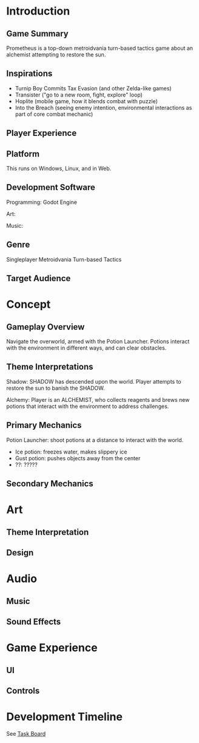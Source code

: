 # Introduction
## Game Summary
Prometheus is a top-down metroidvania turn-based tactics game about an alchemist attempting to restore the sun.

## Inspirations
* Turnip Boy Commits Tax Evasion (and other Zelda-like games)
* Transister ("go to a new room, fight, explore" loop)
* Hoplite (mobile game, how it blends combat with puzzle)
* Into the Breach (seeing enemy intention, environmental interactions as part of core combat mechanic)

## Player Experience

## Platform
This runs on Windows, Linux, and in Web.

## Development Software
Programming: Godot Engine

Art: 

Music: 

## Genre
Singleplayer Metroidvania Turn-based Tactics

## Target Audience


# Concept
## Gameplay Overview
Navigate the overworld, armed with the Potion Launcher. Potions interact with the environment in different ways, and can clear obstacles.

## Theme Interpretations
Shadow: SHADOW has descended upon the world. Player attempts to restore the sun to banish the SHADOW.

Alchemy: Player is an ALCHEMIST, who collects reagents and brews new potions that interact with the environment to address challenges. 

## Primary Mechanics
Potion Launcher: shoot potions at a distance to interact with the world.
  * Ice potion: freezes water, makes slippery ice
  * Gust potion: pushes objects away from the center
  * ??: ?????

## Secondary Mechanics

# Art

## Theme Interpretation

## Design

# Audio

## Music

## Sound Effects

# Game Experience

## UI

## Controls

# Development Timeline
See [Task Board](https://github.com/orgs/BurntToaster-Pirate15/projects/1)
